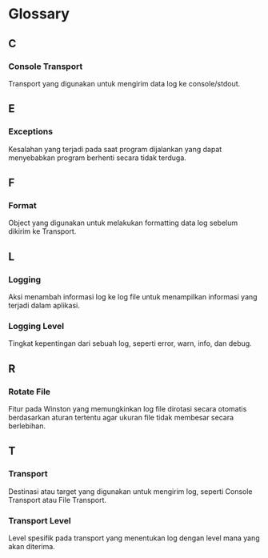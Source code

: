 # Glossary

## C

### Console Transport
Transport yang digunakan untuk mengirim data log ke console/stdout.

## E

### Exceptions
Kesalahan yang terjadi pada saat program dijalankan yang dapat menyebabkan program berhenti secara tidak terduga.

## F

### Format
Object yang digunakan untuk melakukan formatting data log sebelum dikirim ke Transport.

## L

### Logging
Aksi menambah informasi log ke log file untuk menampilkan informasi yang terjadi dalam aplikasi.

### Logging Level
Tingkat kepentingan dari sebuah log, seperti error, warn, info, dan debug.

## R

### Rotate File
Fitur pada Winston yang memungkinkan log file dirotasi secara otomatis berdasarkan aturan tertentu agar ukuran file tidak membesar secara berlebihan.

## T

### Transport
Destinasi atau target yang digunakan untuk mengirim log, seperti Console Transport atau File Transport.

### Transport Level
Level spesifik pada transport yang menentukan log dengan level mana yang akan diterima.
